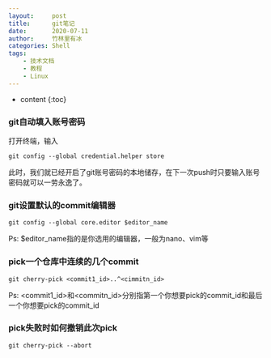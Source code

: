 ```yaml
---
layout:     post
title:      git笔记
date:       2020-07-11
author:     竹林里有冰
categories: Shell
tags:
    - 技术文档
    - 教程
    - Linux
---
```


* content
{:toc}

### git自动填入账号密码

打开终端，输入

```
git config --global credential.helper store
```
此时，我们就已经开启了git账号密码的本地储存，在下一次push时只要输入账号密码就可以一劳永逸了。

### git设置默认的commit编辑器

```
git config --global core.editor $editor_name
```

Ps: $editor_name指的是你选用的编辑器，一般为nano、vim等

### pick一个仓库中连续的几个commit

```
git cherry-pick <commit1_id>..^<cimmitn_id>
```

Ps: <commit1_id>和<commitn_id>分别指第一个你想要pick的commit_id和最后一个你想要pick的commit_id

### pick失败时如何撤销此次pick

```
git cherry-pick --abort
```

